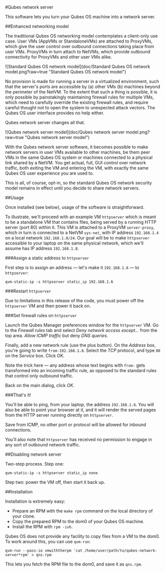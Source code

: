 #Qubes network server

This software lets you turn your Qubes OS machine into a network server.

##Enhanced networking model

The traditional Qubes OS networking model contemplates a client-only
use case.  User VMs (AppVMs or StandaloneVMs) are attached to ProxyVMs,
which give the user control over outbound connections taking place from
user VMs.  ProxyVMs in turn attach to NetVMs, which provide outbound
connectivity for ProxyVMs and other user VMs alike.

![Standard Qubes OS network model](doc/Standard Qubes OS network model.png?raw=true "Standard Qubes OS network model")

No provision is made for running a server in a virtualized environment,
such that the server's ports are accessible by (a) other VMs (b) machines
beyond the perimeter of the NetVM.  To the extent that such a thing is
possible, it is only possible by painstakingly maintaining firewall rules
for multiple VMs, which need to carefully override the existing firewall
rules, and require careful thought not to open the system to unexpected
attack vectors.  The Qubes OS user interface provides no help either.

Qubes network server changes all that.

![Qubes network server model](doc/Qubes network server model.png?raw=true "Qubes network server model")

With the Qubes network server software, it becomes possible to make
network servers in user VMs available to other machines, be them
peer VMs in the same Qubes OS system or machines connected to
a physical link shared by a NetVM.  You get actual, full, GUI control
over network traffic, both exiting the VM and entering the VM, with
exactly the same Qubes OS user experience you are used to.

This is all, of course, opt-in, so the standard Qubes OS network security
model remains in effect until you decide to share network servers.

##Usage

Once installed (see below), usage of the software is straightforward.

To illustrate, we'll proceed with an example VM `httpserver` which
is meant to be a standalone VM that contains files, being served by
a running HTTP server (port 80) within it.  This VM is attached to
a ProxyVM `server-proxy`, which in turn is connected to a NetVM
`sys-net`, with IP address `192.168.1.4` on a local network
`192.168.1.0/24`.  Our goal will be to make `httpserver` accessible
to your laptop on the same physical network, which we'll assume has
IP address `192.168.1.8`.

###Assign a static address to `httpserver`

First step is to assign an address — let's make it `192.168.1.6` —
to `httpserver`:

```
qvm-static-ip -s httpserver static_ip 192.168.1.6
```

###Restart `httpserver`

Due to limitations in this release of the code, you must power off
the `httpserver` VM and then power it back on.

###Set firewall rules on `httpserver`

Launch the Qubes Manager preferences window for the `httpserver` VM.
Go to the *Firewall rules* tab and select *Deny network access
except...* from the top area.  *Allow ICMP traffic* but deny
*DNS queries*.

Finally, add a new network rule (use the plus button).  On the
*Address* box, you're going to write `from-192.168.1.8`.  Select
the *TCP* protocol, and type `80` on the *Service* box.  Click OK.

Note the trick here — any address whose text begins with
`from-` gets transformed into an incoming traffic rule, as opposed
to the standard rules that control only outbound traffic.

Back on the main dialog, click *OK*.

###That's it!

You'll be able to ping, from your laptop, the address `192.168.1.6`.
You will also be able to point your browser at it, and it will
render the served pages from the HTTP server running directly on
`httpserver`.

Save from ICMP, no other port or protocol will be allowed for
inbound connections.

You'll also note that `httpserver` has received no permission to
engage in any sort of outbound network traffic.

##Disabling network server

Two-step process.  Step one:

```
qvm-static-ip -s httpserver static_ip none
```

Step two: power the VM off, then start it back up.

##Installation

Installation is extremely easy:

* Prepare an RPM with the `make rpm` command on the local
  directory of your clone.
* Copy the prepared RPM to the dom0 of your Qubes OS
  machine.
* Install the RPM with `rpm -ivh`.

Qubes OS does not provide any facility to copy files from
a VM to the dom0.  To work around this, you can use `qvm-run`:

```
qvm-run --pass-io vmwiththerpm 'cat /home/user/path/to/qubes-network-server*rpm' > qns.rpm
```

This lets you fetch the RPM file to the dom0, and save it as `qns.rpm`.
